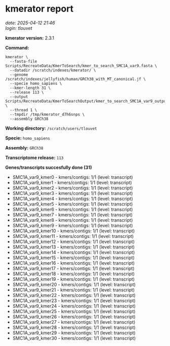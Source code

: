 # kmerator report
*date: 2025-04-12 21:46*  
*login: tlouvet*

**kmerator version:** 2.3.1

**Command:**

```
kmerator \
  --fasta-file Scripts/RecreateData/KmerToSearch/kmer_to_search_SMC1A_var9.fasta \
  --datadir /scratch/indexes/kmerator/ \
  --genome /scratch/indexes/jellyfish/human/GRCh38_with_MT_canonical.jf \
  --specie homo_sapiens \
  --kmer-length 31 \
  --release 113 \
  --output Scripts/RecreateData/KmerToSearchOutput/kmer_to_search_SMC1A_var9_output \
  --thread 1 \
  --tmpdir /tmp/kmerator_d7h6snps \
  --assembly GRCh38
```

**Working directory:** `/scratch/users/tlouvet`

**Specie:** `homo_sapiens`

**Assembly:** `GRCh38`

**Transcriptome release:** `113`

**Genes/transcripts succesfully done (31)**

- SMC1A_var9_kmer0 - kmers/contigs: 1/1 (level: transcript)
- SMC1A_var9_kmer1 - kmers/contigs: 1/1 (level: transcript)
- SMC1A_var9_kmer2 - kmers/contigs: 1/1 (level: transcript)
- SMC1A_var9_kmer3 - kmers/contigs: 1/1 (level: transcript)
- SMC1A_var9_kmer4 - kmers/contigs: 1/1 (level: transcript)
- SMC1A_var9_kmer5 - kmers/contigs: 1/1 (level: transcript)
- SMC1A_var9_kmer6 - kmers/contigs: 1/1 (level: transcript)
- SMC1A_var9_kmer7 - kmers/contigs: 1/1 (level: transcript)
- SMC1A_var9_kmer8 - kmers/contigs: 1/1 (level: transcript)
- SMC1A_var9_kmer9 - kmers/contigs: 1/1 (level: transcript)
- SMC1A_var9_kmer10 - kmers/contigs: 1/1 (level: transcript)
- SMC1A_var9_kmer11 - kmers/contigs: 1/1 (level: transcript)
- SMC1A_var9_kmer12 - kmers/contigs: 1/1 (level: transcript)
- SMC1A_var9_kmer13 - kmers/contigs: 1/1 (level: transcript)
- SMC1A_var9_kmer14 - kmers/contigs: 1/1 (level: transcript)
- SMC1A_var9_kmer15 - kmers/contigs: 1/1 (level: transcript)
- SMC1A_var9_kmer16 - kmers/contigs: 1/1 (level: transcript)
- SMC1A_var9_kmer17 - kmers/contigs: 1/1 (level: transcript)
- SMC1A_var9_kmer18 - kmers/contigs: 1/1 (level: transcript)
- SMC1A_var9_kmer19 - kmers/contigs: 1/1 (level: transcript)
- SMC1A_var9_kmer20 - kmers/contigs: 1/1 (level: transcript)
- SMC1A_var9_kmer21 - kmers/contigs: 1/1 (level: transcript)
- SMC1A_var9_kmer22 - kmers/contigs: 1/1 (level: transcript)
- SMC1A_var9_kmer23 - kmers/contigs: 1/1 (level: transcript)
- SMC1A_var9_kmer24 - kmers/contigs: 1/1 (level: transcript)
- SMC1A_var9_kmer25 - kmers/contigs: 1/1 (level: transcript)
- SMC1A_var9_kmer26 - kmers/contigs: 1/1 (level: transcript)
- SMC1A_var9_kmer27 - kmers/contigs: 1/1 (level: transcript)
- SMC1A_var9_kmer28 - kmers/contigs: 1/1 (level: transcript)
- SMC1A_var9_kmer29 - kmers/contigs: 1/1 (level: transcript)
- SMC1A_var9_kmer30 - kmers/contigs: 1/1 (level: transcript)
